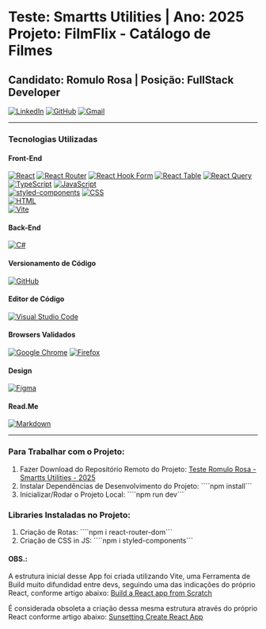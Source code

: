 # Teste: Smartts Utilities | Ano: 2025<br>Projeto: FilmFlix - Catálogo de Filmes
## Candidato: Romulo Rosa | Posição: FullStack Developer
[![LinkedIn](https://custom-icon-badges.demolab.com/badge/LinkedIn-0A66C2?logo=linkedin-white&logoColor=fff)](http://linkedin.com/in/romulorosafullstack/)
[![GitHub](https://img.shields.io/badge/GitHub-%23121011.svg?logo=github&logoColor=white)](https://github.com/romulorosafullstack)
[![Gmail](https://img.shields.io/badge/Gmail-D14836?logo=gmail&logoColor=white)]([#](mailto:romulorosafullstack@gmail.com))

---

### Tecnologias Utilizadas

#### Front-End
[![React](https://img.shields.io/badge/React-%2320232a.svg?logo=react&logoColor=%2361DAFB)](#)
[![React Router](https://img.shields.io/badge/React_Router-CA4245?logo=react-router&logoColor=white)](#)
[![React Hook Form](https://img.shields.io/badge/React%20Hook%20Form-EC5990?logo=reacthookform&logoColor=fff)](#)
[![React Table](https://img.shields.io/badge/React%20Table-FF4154?logo=reacttable&logoColor=fff)](#)
[![React Query](https://img.shields.io/badge/React%20Query-FF4154?logo=reactquery&logoColor=fff)](#)<br>
[![TypeScript](https://img.shields.io/badge/TypeScript-3178C6?logo=typescript&logoColor=fff)](#)
[![JavaScript](https://img.shields.io/badge/JavaScript-F7DF1E?logo=javascript&logoColor=000)](#)<br>
[![styled-components](https://img.shields.io/badge/styled--components-DB7093?logo=styledcomponents&logoColor=fff)](#)
[![CSS](https://img.shields.io/badge/CSS-639?logo=css&logoColor=fff)](#)<br>
[![HTML](https://img.shields.io/badge/HTML-%23E34F26.svg?logo=html5&logoColor=white)](#)<br>
[![Vite](https://img.shields.io/badge/Vite-646CFF?logo=vite&logoColor=fff)](#)

#### Back-End
[![C#](https://custom-icon-badges.demolab.com/badge/C%23-%23239120.svg?logo=cshrp&logoColor=white)](#)

#### Versionamento de Código
[![GitHub](https://img.shields.io/badge/GitHub-%23121011.svg?logo=github&logoColor=white)](#)

#### Editor de Código
[![Visual Studio Code](https://custom-icon-badges.demolab.com/badge/Visual%20Studio%20Code-0078d7.svg?logo=vsc&logoColor=white)](#)

#### Browsers Validados
[![Google Chrome](https://img.shields.io/badge/Google%20Chrome-4285F4?logo=GoogleChrome&logoColor=white)](#)
[![Firefox](https://img.shields.io/badge/Firefox-FF7139?logo=Firefox&logoColor=white)](#)

#### Design
[![Figma](https://img.shields.io/badge/Figma-F24E1E?logo=figma&logoColor=white)](#)

#### Read.Me
[![Markdown](https://img.shields.io/badge/Markdown-%23000000.svg?logo=markdown&logoColor=white)](#)

---

### Para Trabalhar com o Projeto:
1. Fazer Download do Repositório Remoto do Projeto: [Teste Romulo Rosa - Smartts Utilities - 2025](https://github.com/romulorosafullstack/2025-smartts-utilities-rosaflix)
2. Instalar Dependências de Desenvolvimento do Projeto: ````npm install```
3. Inicializar/Rodar o Projeto Local: ````npm run dev```

### Libraries Instaladas no Projeto:
1. Criação de Rotas: ````npm i react-router-dom```
2. Criação de CSS in JS: ````npm i styled-components```

#### OBS.:
A estrutura inicial desse App foi criada utilizando Vite, uma Ferramenta de Build muito difundidad entre devs, seguindo uma das indicações do próprio React, conforme artigo abaixo:
[Build a React app from Scratch](https://react.dev/learn/build-a-react-app-from-scratch#vite)

É considerada obsoleta a criação dessa mesma estrutura através do próprio React conforme artigo abaixo:
[Sunsetting Create React App](https://react.dev/blog/2025/02/14/sunsetting-create-react-app)
